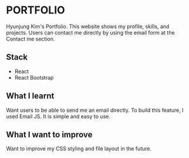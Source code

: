 # PORTFOLIO

Hyunjung Kim's Portfolio.
This website shows my profile, skills, and projects. Users can contact me directly by using the email form at the Contact me section.


## Stack

- React
- React Bootstrap

## What I learnt 

Want users to be able to send me an email directly. 
To build this feature, I used Email JS. It is simple and easy to use.

## What I want to improve 

Want to improve my CSS styling and file layout in the future.